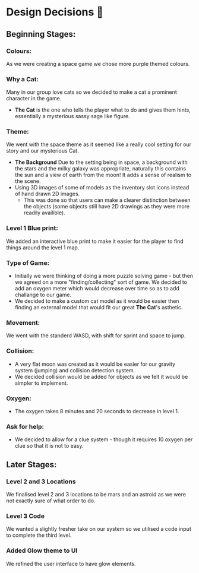 # Design Decisions :thinking:

## Beginning Stages:

### Colours:
As we were creating a space game we chose more purple themed colours.

### Why a Cat:
Many in our group love cats so we decided to make a cat a prominent character in the game.
- **The Cat** is the one who tells the player what to do and gives them hints, essentially a mysterious sassy sage like figure.

### Theme:
We went with the space theme as it seemed like a really cool setting for our story and our mysterious Cat.
- **The Background** Due to the setting being in space, a background with the stars and the milky galaxy was appropriate, naturally this contains the sun and a view of earth from the moon! It adds a sense of realism to the scene.
- Using 3D images of some of models as the inventory slot icons instead of hand drawn 2D images.
  - This was done so that users can make a clearer distinction between the objects (some objects still have 2D drawings as they were more readily availible).

### Level 1 Blue print:
We added an interactive blue print to make it easier for the player to find things around the level 1 map.

### Type of Game:
- Initially we were thinking of doing a more puzzle solving game - but then we agreed on a more "finding/collecting" sort of game. We decided to add an oxygen meter which would decrease over time so as to add challange to our game.
- We decided to make a custom cat model as it would be easier then finding an external model that would fit our great **The Cat**'s asthetic.

### Movement:
We went with the standerd WASD, with shift for sprint and space to jump.

### Collision:
- A very flat moon was created as it would be easier for our gravity system (jumping) and collision detection system.
- We decided collision would be added for objects as we felt it would be simpler to implement.

### Oxygen:
- The oxygen takes 8 minutes and 20 seconds to decrease in level 1.

### Ask for help:
- We decided to allow for a clue system - though it requires 10 oxygen per clue so that it is not to easy.

## Later Stages:

### Level 2 and 3 Locations
We finalised level 2 and 3 locations to be mars and an astroid as we were not exactly sure of what order to do.

### Level 3 Code
We wanted a slightly fresher take on our system so we utilised a code input to complete the third level.

### Added Glow theme to UI
We refined the user interface to have glow elements.

